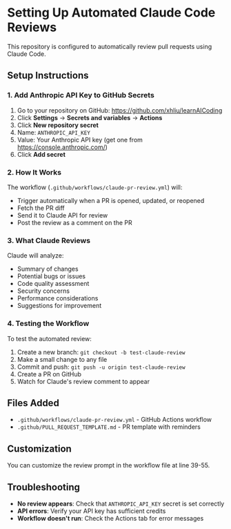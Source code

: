 # Setting Up Automated Claude Code Reviews

This repository is configured to automatically review pull requests using Claude Code.

## Setup Instructions

### 1. Add Anthropic API Key to GitHub Secrets

1. Go to your repository on GitHub: https://github.com/xhliu/learnAICoding
2. Click **Settings** → **Secrets and variables** → **Actions**
3. Click **New repository secret**
4. Name: `ANTHROPIC_API_KEY`
5. Value: Your Anthropic API key (get one from https://console.anthropic.com/)
6. Click **Add secret**

### 2. How It Works

The workflow (`.github/workflows/claude-pr-review.yml`) will:
- Trigger automatically when a PR is opened, updated, or reopened
- Fetch the PR diff
- Send it to Claude API for review
- Post the review as a comment on the PR

### 3. What Claude Reviews

Claude will analyze:
- Summary of changes
- Potential bugs or issues
- Code quality assessment
- Security concerns
- Performance considerations
- Suggestions for improvement

### 4. Testing the Workflow

To test the automated review:
1. Create a new branch: `git checkout -b test-claude-review`
2. Make a small change to any file
3. Commit and push: `git push -u origin test-claude-review`
4. Create a PR on GitHub
5. Watch for Claude's review comment to appear

## Files Added

- `.github/workflows/claude-pr-review.yml` - GitHub Actions workflow
- `.github/PULL_REQUEST_TEMPLATE.md` - PR template with reminders

## Customization

You can customize the review prompt in the workflow file at line 39-55.

## Troubleshooting

- **No review appears**: Check that `ANTHROPIC_API_KEY` secret is set correctly
- **API errors**: Verify your API key has sufficient credits
- **Workflow doesn't run**: Check the Actions tab for error messages

